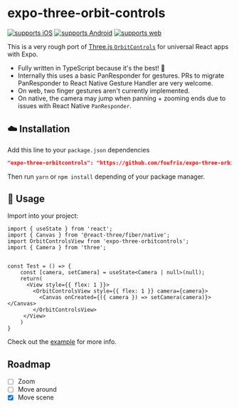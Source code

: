 # expo-three-orbit-controls

[![supports iOS](https://img.shields.io/badge/iOS-4630EB.svg?style=flat-square&logo=APPLE&labelColor=999999&logoColor=fff)](https://itunes.apple.com/app/apple-store/id982107779)
[![supports Android](https://img.shields.io/badge/Android-4630EB.svg?style=flat-square&logo=ANDROID&labelColor=A4C639&logoColor=fff)](https://play.google.com/store/apps/details?id=host.exp.exponent&referrer=expo-three-orbit-controls)
[![supports web](https://img.shields.io/badge/web-4630EB.svg?style=flat-square&logo=GOOGLE-CHROME&labelColor=4285F4&logoColor=fff)](https://docs.expo.io/workflow/web/)

This is a very rough port of [Three.js `OrbitControls`](https://threejs.org/docs/#examples/en/controls/OrbitControls) for universal React apps with Expo.

- Fully written in TypeScript because it's the best! 🌟
- Internally this uses a basic PanResponder for gestures. PRs to migrate PanResponder to React Native Gesture Handler are very welcome.
- On web, two finger gestures aren't currently implemented.
- On native, the camera may jump when panning + zooming ends due to issues with React Native `PanResponder`.

## ☁️ Installation

Add this line to your `package.json` dependencies

```json
"expo-three-orbitcontrols": "https://github.com/foufrix/expo-three-orbit-controls",
```

Then run `yarn` or `npm install` depending of your package manager.

## 🚀 Usage

Import into your project:

```tsx
import { useState } from 'react';
import { Canvas } from '@react-three/fiber/native';
import OrbitControlsView from 'expo-three-orbitcontrols';
import { Camera } from 'three';


const Test = () => {
    const [camera, setCamera] = useState<Camera | null>(null);    
    return(
      <View style={{ flex: 1 }}>
        <OrbitControlsView style={{ flex: 1 }} camera={camera}>
          <Canvas onCreated={({ camera }) => setCamera(camera)}></Canvas>
        </OrbitControlsView>
     </View>
    )
}
```


Check out the [example](./example/App.tsx) for more info.

## Roadmap

- [ ] Zoom
- [ ] Move around
- [X] Move scene 

